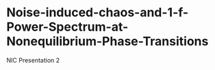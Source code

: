 # Noise-induced-chaos-and-1-f-Power-Spectrum-at-Nonequilibrium-Phase-Transitions
NIC Presentation 2
